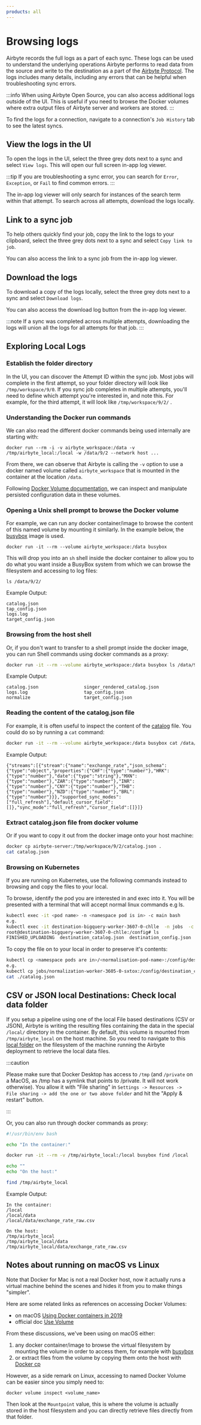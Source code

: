 ```yaml
---
products: all
---
```


# Browsing logs

Airbyte records the full logs as a part of each sync. These logs can be used to understand the underlying operations Airbyte performs to read data from the source and write to the destination as a part of the [Airbyte Protocol](/understanding-airbyte/airbyte-protocol.md). The logs includes many details, including any errors that can be helpful when troubleshooting sync errors. 

:::info
When using Airbyte Open Source, you can also access additional logs outside of the UI. This is useful if you need to browse the Docker volumes where extra output files of Airbyte server and workers are stored.
:::

To find the logs for a connection, navigate to a connection's `Job History` tab to see the latest syncs. 

## View the logs in the UI
To open the logs in the UI, select the three grey dots next to a sync and select `View logs`. This will open our full screen in-app log viewer.

:::tip
If you are troubleshooting a sync error, you can search for `Error`, `Exception`, or `Fail` to find common errors. 
:::

The in-app log viewer will only search for instances of the search term within that attempt. To search across all attempts, download the logs locally.

## Link to a sync job
To help others quickly find your job, copy the link to the logs to your clipboard, select the three grey dots next to a sync and select `Copy link to job`.

You can also access the link to a sync job from the in-app log viewer.

## Download the logs
To download a copy of the logs locally, select the three grey dots next to a sync and select `Download logs`.

You can also access the download log button from the in-app log viewer. 

:::note
If a sync was completed across multiple attempts, downloading the logs will union all the logs for all attempts for that job. 
:::

## Exploring Local Logs

<AppliesTo oss />

### Establish the folder directory

In the UI, you can discover the Attempt ID within the sync job. Most jobs will complete in the first attempt, so your folder directory will look like `/tmp/workspace/9/0`. If you sync job completes in multiple attempts, you'll need to define which attempt you're interested in, and note this. For example, for the third attempt, it will look like `/tmp/workspace/9/2/` .

### Understanding the Docker run commands

We can also read the different docker commands being used internally are starting with:

```text
docker run --rm -i -v airbyte_workspace:/data -v /tmp/airbyte_local:/local -w /data/9/2 --network host ...
```

From there, we can observe that Airbyte is calling the `-v` option to use a docker named volume called `airbyte_workspace` that is mounted in the container at the location `/data`.

Following [Docker Volume documentation](https://docs.docker.com/storage/volumes/), we can inspect and manipulate persisted configuration data in these volumes.

### Opening a Unix shell prompt to browse the Docker volume

For example, we can run any docker container/image to browse the content of this named volume by mounting it similarly. In the example below, the  [busybox](https://hub.docker.com/_/busybox) image is used.

```text
docker run -it --rm --volume airbyte_workspace:/data busybox
```

This will drop you into an `sh` shell inside the docker container to allow you to do what you want inside a BusyBox system from which we can browse the filesystem and accessing to log files:

```text
ls /data/9/2/
```

Example Output:

```text
catalog.json
tap_config.json
logs.log
target_config.json
```

### Browsing from the host shell

Or, if you don't want to transfer to a shell prompt inside the docker image, you can run Shell commands using docker commands as a proxy:

```bash
docker run -it --rm --volume airbyte_workspace:/data busybox ls /data/9/2
```

Example Output:

```text
catalog.json                 singer_rendered_catalog.json
logs.log                     tap_config.json
normalize                    target_config.json
```

### Reading the content of the catalog.json file

For example, it is often useful to inspect the content of the [catalog](../understanding-airbyte/beginners-guide-to-catalog.md) file. You could do so by running a `cat` command:

```bash
docker run -it --rm --volume airbyte_workspace:/data busybox cat /data/9/2/catalog.json
```

Example Output:

```text
{"streams":[{"stream":{"name":"exchange_rate","json_schema":{"type":"object","properties":{"CHF":{"type":"number"},"HRK":{"type":"number"},"date":{"type":"string"},"MXN":{"type":"number"},"ZAR":{"type":"number"},"INR":{"type":"number"},"CNY":{"type":"number"},"THB":{"type":"number"},"NZD":{"type":"number"},"BRL":{"type":"number"}}},"supported_sync_modes":["full_refresh"],"default_cursor_field":[]},"sync_mode":"full_refresh","cursor_field":[]}]}
```

### Extract catalog.json file from docker volume

Or if you want to copy it out from the docker image onto your host machine:

```bash
docker cp airbyte-server:/tmp/workspace/9/2/catalog.json .
cat catalog.json
```

### Browsing on Kubernetes

If you are running on Kubernetes, use the following commands instead to browsing and copy the files to your local.

To browse, identify the pod you are interested in and exec into it. You will be presented with a terminal that will accept normal linux commands e.g ls.
```bash
kubectl exec -it <pod name> -n <namespace pod is in> -c main bash
e.g.
kubectl exec -it destination-bigquery-worker-3607-0-chlle  -n jobs  -c main bash
root@destination-bigquery-worker-3607-0-chlle:/config# ls
FINISHED_UPLOADING  destination_catalog.json  destination_config.json
```

To copy the file on to your local in order to preserve it's contents:
```bash
kubectl cp <namespace pods are in>/<normalisation-pod-name>:/config/destination_catalog.json ./catalog.json
e.g.
kubectl cp jobs/normalization-worker-3605-0-sxtox:/config/destination_catalog.json ./catalog.json
cat ./catalog.json
```


## CSV or JSON local Destinations: Check local data folder

If you setup a pipeline using one of the local File based destinations \(CSV or JSON\), Airbyte is writing the resulting files containing the data in the special `/local/` directory in the container. By default, this volume is mounted from `/tmp/airbyte_local` on the host machine. So you need to navigate to this [local folder](file:///tmp/airbyte_local/) on the filesystem of the machine running the Airbyte deployment to retrieve the local data files.

:::caution

Please make sure that Docker Desktop has access to `/tmp` (and `/private` on a MacOS, as /tmp has a symlink that points to /private. It will not work otherwise). You allow it with "File sharing" in `Settings -> Resources -> File sharing -> add the one or two above folder` and hit the "Apply & restart" button.

:::

Or, you can also run through docker commands as proxy:

```bash
#!/usr/bin/env bash

echo "In the container:"

docker run -it --rm -v /tmp/airbyte_local:/local busybox find /local

echo ""
echo "On the host:"

find /tmp/airbyte_local
```

Example Output:

```text
In the container:
/local
/local/data
/local/data/exchange_rate_raw.csv

On the host:
/tmp/airbyte_local
/tmp/airbyte_local/data
/tmp/airbyte_local/data/exchange_rate_raw.csv
```

## Notes about running on macOS vs Linux

Note that Docker for Mac is not a real Docker host, now it actually runs a virtual machine behind the scenes and hides it from you to make things "simpler".

Here are some related links as references on accessing Docker Volumes:

* on macOS [Using Docker containers in 2019](https://stackoverflow.com/a/55648186)
* official doc [Use Volume](https://docs.docker.com/storage/volumes/#backup-restore-or-migrate-data-volumes)

From these discussions, we've been using on macOS either:

1. any docker container/image to browse the virtual filesystem by mounting the volume in order to access them, for example with [busybox](https://hub.docker.com/_/busybox)
2. or extract files from the volume by copying them onto the host with [Docker cp](https://docs.docker.com/engine/reference/commandline/cp/)

However, as a side remark on Linux, accessing to named Docker Volume can be easier since you simply need to:

```text
docker volume inspect <volume_name>
```

Then look at the `Mountpoint` value, this is where the volume is actually stored in the host filesystem and you can directly retrieve files directly from that folder.

